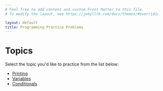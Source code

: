 ```yaml
---
# Feel free to add content and custom Front Matter to this file.
# To modify the layout, see https://jekyllrb.com/docs/themes/#overriding-theme-defaults

layout: default
title: Programming Practice Problems
---
```

# Topics
Select the topic you'd like to practice from the list below:

* [Printing](./parsons/printing.html)
* [Variables](./parsons/variables.html)
* [Conditionals](./parsons/conditionals.html)
